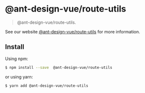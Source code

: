 # @ant-design-vue/route-utils

> @ant-design-vue/route-utils.

See our website [@ant-design-vue/route-utils](https://procomponent.ant.design-vue/) for more information.

## Install

Using npm:

```bash
$ npm install --save  @ant-design-vue/route-utils
```

or using yarn:

```bash
$ yarn add @ant-design-vue/route-utils
```
